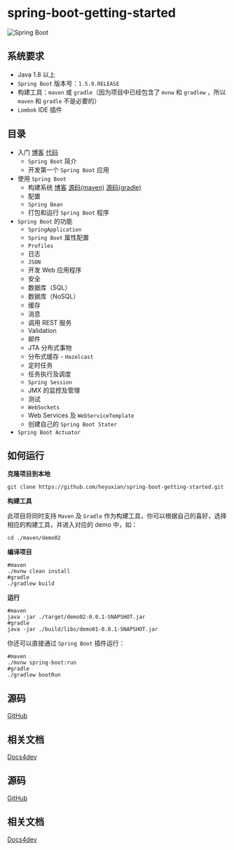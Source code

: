 # spring-boot-getting-started
![Spring Boot](https://spring.io/img/homepage/icon-spring-boot.svg)

## 系统要求

- Java 1.8 以上
- `Spring Boot` 版本号：`1.5.9.RELEASE`
- 构建工具：`maven` 或 `gradle`（因为项目中已经包含了 `mvnw` 和 `gradlew` ，所以 `maven` 和 `gradle` 不是必要的）
- `Lombok` IDE 插件

## 目录

- 入门  [博客](https://mp.csdn.net/mdeditor/86583893#) [代码](https://github.com/heyuxian/spring-boot-getting-started/tree/master/gradle/demo01)
  - `Spring Boot` 简介 
  - 开发第一个 `Spring Boot` 应用
- 使用 `Spring Boot` 
  - 构建系统  [博客](https://mp.csdn.net/mdeditor/86583893#)   [源码(maven)](https://github.com/heyuxian/spring-boot-getting-started/tree/master/maven/demo02)   [源码(gradle)](https://github.com/heyuxian/spring-boot-getting-started/tree/master/gradle/demo02)
  - 配置
  - `Spring Bean`
  - 打包和运行 `Spring Boot` 程序
- `Spring Boot` 的功能
  - `SpringApplication`
  - `Spring Boot` 属性配置
  - `Profiles`
  - 日志
  - `JSON`
  - 开发 Web 应用程序
  - 安全
  - 数据库（SQL）
  - 数据库（NoSQL）
  - 缓存
  - 消息
  - 调用 REST 服务
  - Validation
  - 邮件
  - JTA 分布式事物
  - 分布式缓存 - `Hazelcast`
  - 定时任务
  - 任务执行及调度
  - `Spring Session`
  - JMX 的监控及管理
  - 测试
  - `WebSockets`
  - Web Services 及 `WebServiceTemplate` 
  - 创建自己的 `Spring Boot Stater`
- `Spring Boot Actuator`

## 如何运行

**克隆项目到本地**

```shell
git clone https://github.com/heyuxian/spring-boot-getting-started.git
```

**构建工具**

此项目将同时支持 `Maven` 及 `Gradle` 作为构建工具，你可以根据自己的喜好，选择相应的构建工具，并进入对应的 demo 中，如：

```shell
cd ./maven/demo02
```

**编译项目**

```shell
#maven
./mvnw clean install
#gradle
./gradlew build
```

**运行**

```shell
#maven
java -jar ./target/demo02-0.0.1-SNAPSHOT.jar
#gradle
java -jar ./build/libs/demo01-0.0.1-SNAPSHOT.jar
```

你还可以直接通过 `Spring Boot` 插件运行：

```shell
#maven
./mvnw spring-boot:run
#gradle
./gradlew bootRun
```

## 源码

[GitHub](https://github.com/heyuxian/spring-boot-getting-started)

## 相关文档

[Docs4dev](https://www.docs4dev.com/)

## 源码

[GitHub](https://github.com/heyuxian/spring-boot-getting-started)

## 相关文档

[Docs4dev](https://www.docs4dev.com/)
